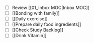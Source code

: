 - [ ] Review [[01_Inbox MOC|Inbox MOC]]
- [ ] [[Bonding with family]]
- [ ] [[Daily exercise]]
- [ ] [[Prepare daily food ingredients]]
- [ ] [[Check Study Backlog]]
- [ ] [[Drink Vitamin]]